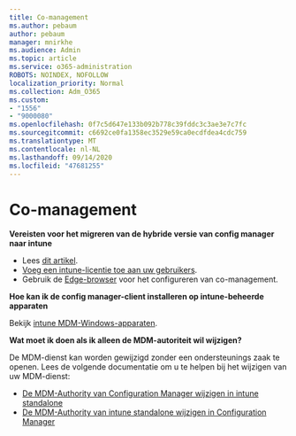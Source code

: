 ```yaml
---
title: Co-management
ms.author: pebaum
author: pebaum
manager: mnirkhe
ms.audience: Admin
ms.topic: article
ms.service: o365-administration
ROBOTS: NOINDEX, NOFOLLOW
localization_priority: Normal
ms.collection: Adm_O365
ms.custom:
- "1556"
- "9000080"
ms.openlocfilehash: 0f7c5d647e133b092b778c39fddc3c3ae3e7c7fc
ms.sourcegitcommit: c6692ce0fa1358ec3529e59ca0ecdfdea4cdc759
ms.translationtype: MT
ms.contentlocale: nl-NL
ms.lasthandoff: 09/14/2020
ms.locfileid: "47681255"
---
```

# <a name="co-management"></a>Co-management

**Vereisten voor het migreren van de hybride versie van config manager naar intune**

- Lees [dit artikel](https://docs.microsoft.com/configmgr/mdm/deploy-use/migrate-hybridmdm-to-intunesa).
- [Voeg een intune-licentie toe aan uw gebruikers](https://docs.microsoft.com/intune/licenses-assign).
- Gebruik de [Edge-browser](https://www.microsoft.com/windows/microsoft-edge) voor het configureren van co-management.

**Hoe kan ik de config manager-client installeren op intune-beheerde apparaten**

Bekijk [intune MDM-Windows-apparaten](https://docs.microsoft.com/configmgr/core/clients/deploy/deploy-clients-to-windows-computers#bkmk_mdm).

**Wat moet ik doen als ik alleen de MDM-autoriteit wil wijzigen?**

De MDM-dienst kan worden gewijzigd zonder een ondersteunings zaak te openen. Lees de volgende documentatie om u te helpen bij het wijzigen van uw MDM-dienst:

- [De MDM-Authority van Configuration Manager wijzigen in intune standalone](https://docs.microsoft.com/configmgr/mdm/deploy-use/migrate-change-mdm-authority)
- [De MDM-Authority van intune standalone wijzigen in Configuration Manager](https://docs.microsoft.com/configmgr/mdm/deploy-use/change-mdm-authority)
